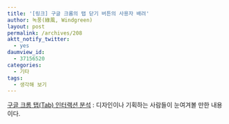 ```yaml
---
title: '[링크] 구글 크롬의 탭 닫기 버튼의 사용자 배려'
author: 녹풍(綠風, Windgreen)
layout: post
permalink: /archives/208
aktt_notify_twitter:
  - yes
daumview_id:
  - 37156520
categories:
  - 기타
tags:
  - 생각해 보기
---
```

<a href="http://www.uxfactory.com/808" target="_blank">구글 크롬 탭(Tab) 인터랙션 분석</a>&nbsp;: 디자인이나 기획하는 사람들이 눈여겨볼 만한 내용이다.